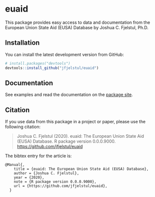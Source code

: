 # euaid

This package provides easy access to data and documentation from the European Union State Aid (EUSA) Database by Joshua C. Fjelstul, Ph.D.

## Installation

You can install the latest development version from GitHub:

```r
# install.packages("devtools")
devtools::install_github("jfjelstul/euaid")
```

## Documentation

See examples and read the documentation on the [package site](https://jfjelstul.github.io/euaid/). 

## Citation

If you use data from this package in a project or paper, please use the following citation:

> Joshua C. Fjelstul (2020). euaid: The European Union State Aid (EUSA) Database. R package version 0.0.0.9000. https://github.com/jfjelstul/euaid

The bibtex entry for the article is:

```
@Manual{,
    title = {euaid: The European Union State Aid (EUSA) Database},
    author = {Joshua C. Fjelstul},
    year = {2020},
    note = {R package version 0.0.0.9000},
    url = {https://github.com/jfjelstul/euaid},
  }
```
